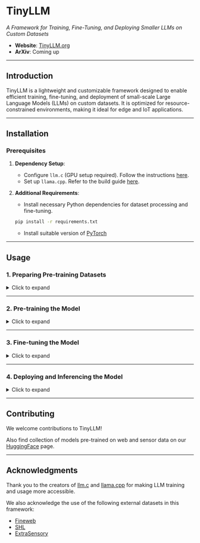 # TinyLLM  
*A Framework for Training, Fine-Tuning, and Deploying Smaller LLMs on Custom Datasets*

- **Website**: [TinyLLM.org](https://tinyllm.org/)  
- **ArXiv**: Coming up 

---

## Introduction  
TinyLLM is a lightweight and customizable framework designed to enable efficient training, fine-tuning, and deployment of small-scale Large Language Models (LLMs) on custom datasets. It is optimized for resource-constrained environments, making it ideal for edge and IoT applications.

---

## Installation  

### Prerequisites  
1. **Dependency Setup**:  
   - Configure `llm.c` (GPU setup required). Follow the instructions [here](https://github.com/karpathy/llm.c/discussions/481).  
   - Set up `llama.cpp`. Refer to the build guide [here](https://github.com/VIS-WA/llama.cpp/blob/master/docs/build.md).  
   
2. **Additional Requirements**:  
   - Install necessary Python dependencies for dataset processing and fine-tuning.  
   ```bash
   pip install -r requirements.txt
   ```
   - Install suitable version of [PyTorch](https://pytorch.org/get-started/locally/)

---

## Usage  

### 1. Preparing Pre-training Datasets  
<details>
<summary>Click to expand</summary>

1. Navigate to the datasets folder:  
   ```bash
   cd Datasets/
   ```

2. Tokenize datasets using `encode.py`:  
   - Supports user's private custom data (in CSV format) or datasets hosted on HuggingFace.  
   - By default, the script processes Fineweb (10 Billion tokens variant, auto-downloaded) and SHL (IoT sensor dataset).
   - Download SHL dataset following the instructions [here](https://github.com/weiserlab/TinyLLM/tree/main/Datasets/SHL).
   - Change the `datasets_to_tokenize` parameter in `encode.py` appropriately to tokenise custom datasets (if any) to include them later in the pre-training process.  
   ```bash
   python encode.py
   ```

3. Rename tokenized datasets for clarity:  
   - Example: `Fineweb`, `SHL`.

4. Split datasets using `split.py`:  
   ```bash
   python split.py -d1 0.3 -d2 0.7 -o ./pretraining_data
   ```
   - Current defaults produce a dataset with 9 Billion tokens, with Training:Validation split in a 98:2 ratio with 100MB shards.
   - Adjust parameters if needed. Change the `dataset1_path` and `dataset1_path` to include other datasets. More than 2 datasets can be used too by simple modifications to the script.  
   - Note that the minimum number of tokens in training/ validation datasets would be in multiples of number of tokens present in a 100MB shard (~52M tokens). This means that the actual split ratio may vary slightly from the input ratio if the `TOTAL_TOKENS` is less i.e. ~5B range. The `CHUNK_SIZE` in `encode.py` can be reduced in such cases to get a more accurate split ratio.
   - If faced with memory constraints, reduce shard size from 100MB to 75MB or smaller.  
</details>

---

### 2. Pre-training the Model  

<details>
<summary>Click to expand</summary>
   
1. Navigate to the `llm.c` folder:  
   ```bash
   cd ../llm.c/
   ```

2. Begin pre-training with the following command:  
   ```bash
   ./train_gpt2cu \
       -i "Datasets/pretraining_data/train*.bin" \
       -j "Datasets/pretraining_data/val*.bin" \
       -o "custom_model" \
       -e "d12" \
       -b 64 -t 1024 \
       -d 524288 \
       -r 1 \
       -z 1 \
       -c 0.1 \
       -l 0.0006 \
       -q 0.0 \
       -u 700 \
       -n 10000 \
       -v 250 -s 20000 \
       -h 1
   ```

3. Flags::  
   - `-e`: Model depth (e.g., `d6`, `d8`, `d10`, `d12`). [Add parameter details here].  
   - `-o`: Output directory for the trained model.
   - use `-y 1` to resume from a last checkpoint (in the same input directory).
   - By default, the training happens for 1 epoch. To train for more epochs, use the `-x` flag.
   - For a full list of flags and descriptions, refer [here](https://github.com/karpathy/llm.c/blob/master/train_gpt2.cu#L1369) and [here](https://github.com/karpathy/llm.c/discussions/481).  

4. Export the model in HuggingFace-compatible format:  
   ```bash
   lf=$(ls custom_model/model_0*.bin | sort -V | tail -n 1) # Select the latest model
   python dev/eval/export_hf.py -i "$lf" -o "custom_model_hf"
   ```
</details>

---

### 3. Fine-tuning the Model 

<details>
<summary>Click to expand</summary>

1. Navigate to the `Fine-tune` folder:  
   ```bash
   cd ../Fine-tune/
   ```
2. Set the required parameters for fine-tuning in the corresponding model's parameter file (`p-{model}.txt`). Currently 3 models are supported: GPT-2 (custom), Llama-3 and Phi-3.

3. Run the fine-tuning script:  
   ```bash
    python master.py \
    -d "breathe" \
    -m "../llm.c/custom_model_hf" \
    -n "gpt2" \
    -p "p-gpt.txt" | tee ft_output.log
   ```
   - `-d`: Dataset name (e.g., `breathe`, `local`, `swim` or `gesture`).
   - `-m`: Path to the pre-trained model.
   - `-n`: Model name (e.g., `gpt2`, `llama`, `phi`).
   - `-p`: Parameter file for the model. (Check and chage this)

- View the loss plot directly in the terminal or in the `results/{model}/{dataset}/` directory. To view in the terminal,

```bash
cat results/{model}/{dataset}/loss.txt
```
- Note that `test.csv` has a copy of the same testing data 5 or 10 times to simplify the accuracy readings later.
- Currently, 3 in-house processed datasets (gesture detection, localisation and breathing detection) are provided for fine-tuning, apart from `swim` which has to processed (find more details [here](https://github.com/weiserlab/TinyLLM/blob/main/Datasets/swim/process.ipynb)). More information about the datasets will be updated soon [here](www.huggingface.co/tinyllm).

- Note that the checkpoints created as part of fine-tuning process can be removed later to save space.


</details>

---

### 4. Deploying and Inferencing the Model  

<details>
<summary>Click to expand</summary>

1. Once, a fine-tuned model is created, we can use this model directly with HuggingFace's transformers library
```python3
from transformers import pipeline
import torch
 
# Path to the local fine-tuned model directory
path = "./TinyLLM/Fine-tune/results/GPT 2/breathe-0/"
prompt = "The sea is blue but it's his red sea"
 
generator = pipeline("text-generation", model=path,max_new_tokens = 30, repetition_penalty=1.3, model_kwargs={"torch_dtype": torch.bfloat16}, device_map="auto")
print(generator(prompt)[0]['generated_text'])
```
1. For usage on embedded devices, or other CPU devices, it might be useful to convert the model to GGUF format (using llama.cpp).  
```bash
cd ../llama.cpp/ #TinyLLM/llama.cpp/
python convert_hf_to_gguf.py "../Fine-tune/results/GPT 2/breathe-0/"  --outfile "../Fine-tune/results/GPT 2/breathe-0/model.gguf"
```
2. This model can be now used with llama.cpp as follows:
```bash
./llama-cli -m "../Fine-tune/results/GPT 2/breathe-0/model.gguf" -n 10 -p "### Instruction:\nYou have an array of data capturing the frequency of chest movements of a human being, recorded at a sampling rate of 31.8 Hz over a duration of approximately 30 seconds. The data ranges from 0 to 100. Using this data, calculate the person's breathing rate in breaths per minute.\n\n### Input:\n44 36 41 46 15 26 33 38 31 44 38 44 41 36 31 28 59 56 31 54 64 64 67 64 59 72 69 67 72 72 82 77 82 92 82 85 85 87 95 90 79 77 90 87 87 87 92 95 82 82 82 87 74 72 77 56 62 64 64 64 62 54 41 49 46 44 46 36 44 44 44 44 46 41 33 26 33 38 33 36 13 41 38 33 38 44 44 46 36 36 33 38 44 33 33 44 49 54 54 46 56 51 62 59 67 56 59 72 74 51 64 72 74 72 77 77 74 77 69 77 74 77 72 72 64 77 77 72 67 79 74 79 67 67 64 56 56 56 62 64 56 49 44 51 59 51 46 44 44 41 49 33 33 41 41 51 51 46 41 41 49 49 41 41 44 33 41 41 41 36 36 51 41 38 46 44 28 54 44 44 41 46 41 41 41 46 54 51 49 51 69 67 62 64 67 64 62 74 72 74 69 74 72 72 87 77 79 77 79 85 85 77 85 79 85 77 90 90 74 79 79 85 85 74 56 62 59 59 64 56 64 62 59 51 54 51 51 46 49 36 44 46 44 44 38 33 26 41 41 41 33 23 33 33 0 36 33 28 31 23 26 28 31 28 44 49 41 23 33 33 38 28 28 44 36 33 38 31 41 49 38 44 59 59 69 46 46 69 69 62 54 74 82 72 69 87 69 87 92 79 92 87 74 77 77 77 92 77 82 92 90 90 92 92 85 90 59 67 82 69 77 77 72 56 67 54 54 49 54 46 51 56 41 46 51 51 44 44 36 38 36 33 33 36 31 36 26 26 26 36 33 21 13 15 13 8 13 5 26 5 13 18 10 18 18 10 28 26 15 23 18 28 21 28 36 38 31 44 38 51 62 59 59 56 54 54 54 62 59 64 67 72 82 72 82 82 82 79 85 82 85 87 72 90 82 87 85 92 87 90 95 90 92 90 85 90 87 74 69 74 79 69 72 72 64 56 56 62 64 54 44 49 54 41 62 41 41 31 33 44 36 28 26 21 31 28 36 31 28 33 21 28 18 33 31 18 15 33 31 21 23 21 23 23 23 31 31 31 33 31 33 41 51 46 26 33 36\n\n### Response:" # 10.5
```
2. Optional: Quantize the model for optimized inference. Read more [here](https://github.com/ggerganov/llama.cpp/blob/master/examples/quantize/README.md)  

</details>

---

## Contributing  
We welcome contributions to TinyLLM!

Also find collection of models pre-trained on web and sensor data on our [HuggingFace](https://huggingface.co/TinyLLM) page. 

---

## Acknowledgments  
Thank you to the creators of [llm.c](https://github.com/karpathy/llm.c) and [llama.cpp](https://github.com/ggerganov/llama.cpp) for making LLM training and usage more accessible.  

We also acknowledge the use of the following external datasets in this framework:  
- [Fineweb](https://huggingface.co/datasets/HuggingFaceFW/fineweb)  
- [SHL](https://www.shl-dataset.org/)  
- [ExtraSensory](http://extrasensory.ucsd.edu/)  
